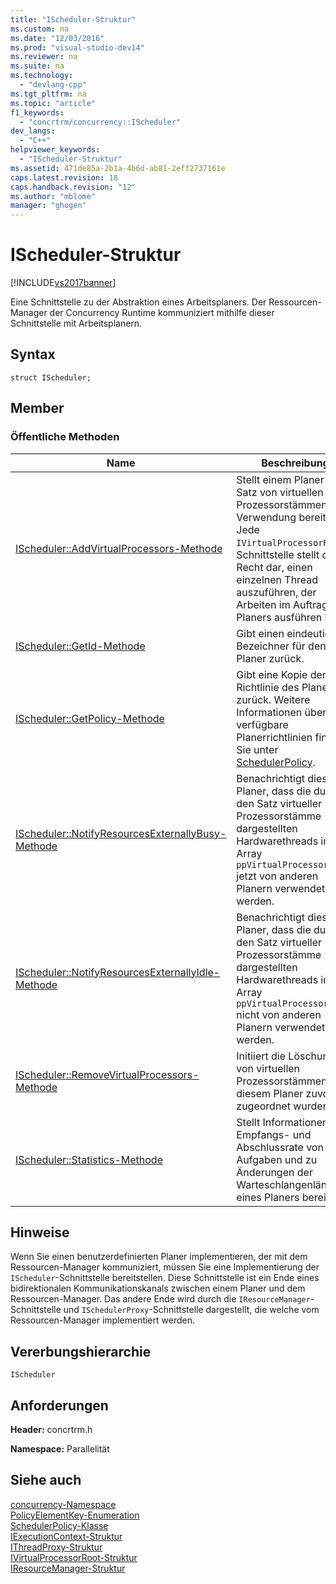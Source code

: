 ```yaml
---
title: "IScheduler-Struktur"
ms.custom: na
ms.date: "12/03/2016"
ms.prod: "visual-studio-dev14"
ms.reviewer: na
ms.suite: na
ms.technology: 
  - "devlang-cpp"
ms.tgt_pltfrm: na
ms.topic: "article"
f1_keywords: 
  - "concrtrm/concurrency::IScheduler"
dev_langs: 
  - "C++"
helpviewer_keywords: 
  - "IScheduler-Struktur"
ms.assetid: 471de85a-2b1a-4b6d-ab81-2eff2737161e
caps.latest.revision: 18
caps.handback.revision: "12"
ms.author: "mblome"
manager: "ghogen"
---
```

# IScheduler-Struktur
[!INCLUDE[vs2017banner](../../../assembler/inline/includes/vs2017banner.md)]

Eine Schnittstelle zu der Abstraktion eines Arbeitsplaners.  Der Ressourcen\-Manager der Concurrency Runtime kommuniziert mithilfe dieser Schnittstelle mit Arbeitsplanern.  
  
## Syntax  
  
```  
struct IScheduler;  
```  
  
## Member  
  
### Öffentliche Methoden  
  
|Name|**Beschreibung**|  
|----------|----------------------|  
|[IScheduler::AddVirtualProcessors\-Methode](../Topic/IScheduler::AddVirtualProcessors%20Method.md)|Stellt einem Planer einen Satz von virtuellen Prozessorstämmen zur Verwendung bereit.  Jede `IVirtualProcessorRoot`\-Schnittstelle stellt das Recht dar, einen einzelnen Thread auszuführen, der Arbeiten im Auftrag des Planers ausführen kann.|  
|[IScheduler::GetId\-Methode](../Topic/IScheduler::GetId%20Method.md)|Gibt einen eindeutigen Bezeichner für den Planer zurück.|  
|[IScheduler::GetPolicy\-Methode](../Topic/IScheduler::GetPolicy%20Method.md)|Gibt eine Kopie der Richtlinie des Planers zurück.  Weitere Informationen über verfügbare Planerrichtlinien finden Sie unter [SchedulerPolicy](../../../parallel/concrt/reference/schedulerpolicy-class.md).|  
|[IScheduler::NotifyResourcesExternallyBusy\-Methode](../Topic/IScheduler::NotifyResourcesExternallyBusy%20Method.md)|Benachrichtigt diesen Planer, dass die durch den Satz virtueller Prozessorstämme dargestellten Hardwarethreads im Array `ppVirtualProcessorRoots` jetzt von anderen Planern verwendet werden.|  
|[IScheduler::NotifyResourcesExternallyIdle\-Methode](../Topic/IScheduler::NotifyResourcesExternallyIdle%20Method.md)|Benachrichtigt diesen Planer, dass die durch den Satz virtueller Prozessorstämme dargestellten Hardwarethreads im Array `ppVirtualProcessorRoots` nicht von anderen Planern verwendet werden.|  
|[IScheduler::RemoveVirtualProcessors\-Methode](../Topic/IScheduler::RemoveVirtualProcessors%20Method.md)|Initiiert die Löschung von virtuellen Prozessorstämmen, die diesem Planer zuvor zugeordnet wurden.|  
|[IScheduler::Statistics\-Methode](../Topic/IScheduler::Statistics%20Method.md)|Stellt Informationen zur Empfangs\- und Abschlussrate von Aufgaben und zu Änderungen der Warteschlangenlänge eines Planers bereit.|  
  
## Hinweise  
 Wenn Sie einen benutzerdefinierten Planer implementieren, der mit dem Ressourcen\-Manager kommuniziert, müssen Sie eine Implementierung der `IScheduler`\-Schnittstelle bereitstellen.  Diese Schnittstelle ist ein Ende eines bidirektionalen Kommunikationskanals zwischen einem Planer und dem Ressourcen\-Manager.  Das andere Ende wird durch die `IResourceManager`\-Schnittstelle und `ISchedulerProxy`\-Schnittstelle dargestellt, die welche vom Ressourcen\-Manager implementiert werden.  
  
## Vererbungshierarchie  
 `IScheduler`  
  
## Anforderungen  
 **Header:** concrtrm.h  
  
 **Namespace:** Parallelität  
  
## Siehe auch  
 [concurrency\-Namespace](../../../parallel/concrt/reference/concurrency-namespace.md)   
 [PolicyElementKey\-Enumeration](../Topic/PolicyElementKey%20Enumeration.md)   
 [SchedulerPolicy\-Klasse](../../../parallel/concrt/reference/schedulerpolicy-class.md)   
 [IExecutionContext\-Struktur](../../../parallel/concrt/reference/iexecutioncontext-structure.md)   
 [IThreadProxy\-Struktur](../../../parallel/concrt/reference/ithreadproxy-structure.md)   
 [IVirtualProcessorRoot\-Struktur](../../../parallel/concrt/reference/ivirtualprocessorroot-structure.md)   
 [IResourceManager\-Struktur](../../../parallel/concrt/reference/iresourcemanager-structure.md)